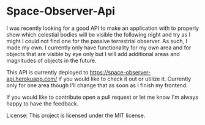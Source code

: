 # Space-Observer-Api

I was recently looking for a good API to make an application with to properly show which celestial bodies will be visible the following night and try as I might I could not find one for the passive terrestrial observer. As such, I made my own. I currently only have functionality for my own area and for objects that are visible by eye only but I will add additional areas and magnitudes of objects in the future.

This API is currently deployed to https://space-observer-api.herokuapp.com/ if you would like to check it out or utilize it. Currently only for one area though I'll change that as soon as I finish my frontend.

If you would like to contribute open a pull request or let me know I'm always happy to have the feedback.

License: This project is licensed under the MIT license.
